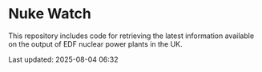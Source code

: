 # Nuke Watch

This repository includes code for retrieving the latest information available on the output of EDF nuclear power plants in the UK.

Last updated: 2025-08-04 06:32
